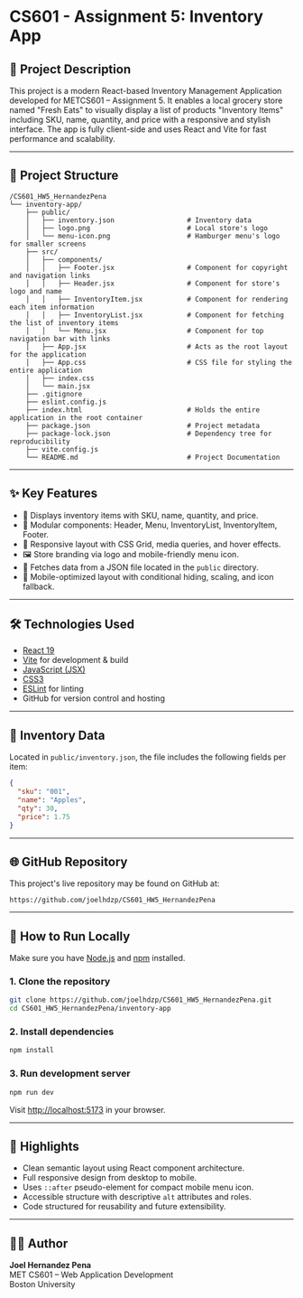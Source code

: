# CS601 - Assignment 5: Inventory App

## 📄 Project Description
This project is a modern React-based Inventory Management Application developed for METCS601 – Assignment 5. It enables a local grocery store named "Fresh Eats" to visually display a list of products "Inventory Items" including SKU, name, quantity, and price with a responsive and stylish interface. The app is fully client-side and uses React and Vite for fast performance and scalability.

---

## 📁 Project Structure

```
/CS601_HW5_HernandezPena
└── inventory-app/
    ├── public/
    │   ├── inventory.json                  # Inventory data
    │   ├── logo.png                        # Local store's logo
    │   └── menu-icon.png                   # Hamburger menu's logo for smaller screens
    ├── src/
    │   ├── components/
    │   │   ├── Footer.jsx                  # Component for copyright and navigation links
    │   │   ├── Header.jsx                  # Component for store's logo and name
    │   │   ├── InventoryItem.jsx           # Component for rendering each item information
    │   │   ├── InventoryList.jsx           # Component for fetching the list of inventory items
    │   │   └── Menu.jsx                    # Component for top navigation bar with links
    │   ├── App.jsx                         # Acts as the root layout for the application
    │   ├── App.css                         # CSS file for styling the entire application
    │   ├── index.css
    │   └── main.jsx
    ├── .gitignore
    ├── eslint.config.js
    ├── index.html                          # Holds the entire application in the root container
    ├── package.json                        # Project metadata
    ├── package-lock.json                   # Dependency tree for reproducibility
    ├── vite.config.js
    └── README.md                           # Project Documentation
```

---

## ✨ Key Features

- 📄 Displays inventory items with SKU, name, quantity, and price.
- 🧩 Modular components: Header, Menu, InventoryList, InventoryItem, Footer.
- 🎨 Responsive layout with CSS Grid, media queries, and hover effects.
- 🖼️ Store branding via logo and mobile-friendly menu icon.
- 📁 Fetches data from a JSON file located in the `public` directory.
- 📱 Mobile-optimized layout with conditional hiding, scaling, and icon fallback.

---

## 🛠️ Technologies Used

- [React 19](https://react.dev/)
- [Vite](https://vitejs.dev/) for development & build
- [JavaScript (JSX)](https://reactjs.org/docs/introducing-jsx.html)
- [CSS3](https://developer.mozilla.org/en-US/docs/Web/CSS)
- [ESLint](https://eslint.org/) for linting
- GitHub for version control and hosting

---

## 📂 Inventory Data

Located in `public/inventory.json`, the file includes the following fields per item:

```json
{
  "sku": "001",
  "name": "Apples",
  "qty": 30,
  "price": 1.75
}
```

---

## 🌐 GitHub Repository
This project's live repository may be found on GitHub at:
   ```
   https://github.com/joelhdzp/CS601_HW5_HernandezPena
   ```

---

## 🚀 How to Run Locally

Make sure you have [Node.js](https://nodejs.org/) and [npm](https://www.npmjs.com/) installed.

### 1. Clone the repository

```bash
git clone https://github.com/joelhdzp/CS601_HW5_HernandezPena.git
cd CS601_HW5_HernandezPena/inventory-app
```

### 2. Install dependencies

```bash
npm install
```

### 3. Run development server

```bash
npm run dev
```

Visit [http://localhost:5173](http://localhost:5173) in your browser.

---

## 🌟 Highlights

- Clean semantic layout using React component architecture.
- Full responsive design from desktop to mobile.
- Uses `::after` pseudo-element for compact mobile menu icon.
- Accessible structure with descriptive `alt` attributes and roles.
- Code structured for reusability and future extensibility.

---

## 👨‍💻 Author
**Joel Hernandez Pena**  
MET CS601 – Web Application Development  
Boston University
